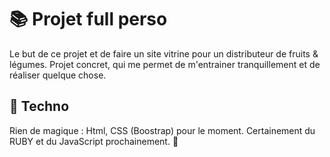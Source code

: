 # 📚 Projet full perso

Le but de ce projet et de faire un site vitrine pour un distributeur de fruits & légumes. Projet concret, qui me permet de m'entrainer tranquillement et de réaliser quelque chose.

##  🍄 Techno
Rien de magique : Html, CSS (Boostrap) pour le moment. Certainement du RUBY et du JavaScript prochainement. 🎒

